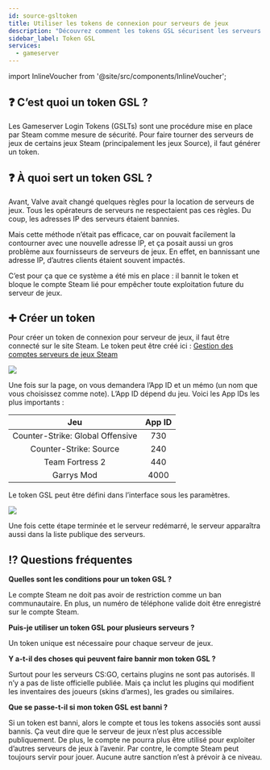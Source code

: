 ```yaml
---
id: source-gsltoken
title: Utiliser les tokens de connexion pour serveurs de jeux
description: "Découvrez comment les tokens GSL sécurisent les serveurs Steam en liant les bans aux comptes, garantissant une location de serveurs plus sûre et conforme → En savoir plus maintenant"
sidebar_label: Token GSL
services:
  - gameserver
---
```


import InlineVoucher from '@site/src/components/InlineVoucher';

## ❓ C’est quoi un token GSL ?

Les Gameserver Login Tokens (GSLTs) sont une procédure mise en place par Steam comme mesure de sécurité. Pour faire tourner des serveurs de jeux de certains jeux Steam (principalement les jeux Source), il faut générer un token.

<InlineVoucher />

## ❓ À quoi sert un token GSL ?

Avant, Valve avait changé quelques règles pour la location de serveurs de jeux. Tous les opérateurs de serveurs ne respectaient pas ces règles. Du coup, les adresses IP des serveurs étaient bannies.

Mais cette méthode n’était pas efficace, car on pouvait facilement la contourner avec une nouvelle adresse IP, et ça posait aussi un gros problème aux fournisseurs de serveurs de jeux. En effet, en bannissant une adresse IP, d’autres clients étaient souvent impactés.

C’est pour ça que ce système a été mis en place : il bannit le token et bloque le compte Steam lié pour empêcher toute exploitation future du serveur de jeux.

## ➕ Créer un token

Pour créer un token de connexion pour serveur de jeux, il faut être connecté sur le site Steam. Le token peut être créé ici : [Gestion des comptes serveurs de jeux Steam](https://steamcommunity.com/dev/managegameservers)

![](https://screensaver01.zap-hosting.com/index.php/s/an5ySHwzSZmEwep/preview)

Une fois sur la page, on vous demandera l’App ID et un mémo (un nom que vous choisissez comme note). L’App ID dépend du jeu. Voici les App IDs les plus importants :

|              Jeu               | App ID |
| :------------------------------: | :----: |
| Counter-Strike: Global Offensive |  730   |
|      Counter-Strike: Source      |  240   |
|         Team Fortress 2          |  440   |
|            Garrys Mod            |  4000  |

Le token GSL peut être défini dans l’interface sous les paramètres.

![](https://screensaver01.zap-hosting.com/index.php/s/jqkbkXG2YQLatw2/preview)

Une fois cette étape terminée et le serveur redémarré, le serveur apparaîtra aussi dans la liste publique des serveurs.

## ⁉ Questions fréquentes

**Quelles sont les conditions pour un token GSL ?**

Le compte Steam ne doit pas avoir de restriction comme un ban communautaire. En plus, un numéro de téléphone valide doit être enregistré sur le compte Steam.

**Puis-je utiliser un token GSL pour plusieurs serveurs ?**

Un token unique est nécessaire pour chaque serveur de jeux.

**Y a-t-il des choses qui peuvent faire bannir mon token GSL ?**

Surtout pour les serveurs CS:GO, certains plugins ne sont pas autorisés. Il n’y a pas de liste officielle publiée. Mais ça inclut les plugins qui modifient les inventaires des joueurs (skins d’armes), les grades ou similaires.

**Que se passe-t-il si mon token GSL est banni ?**

Si un token est banni, alors le compte et tous les tokens associés sont aussi bannis. Ça veut dire que le serveur de jeux n’est plus accessible publiquement. De plus, le compte ne pourra plus être utilisé pour exploiter d’autres serveurs de jeux à l’avenir. Par contre, le compte Steam peut toujours servir pour jouer. Aucune autre sanction n’est à prévoir à ce niveau.

<InlineVoucher />